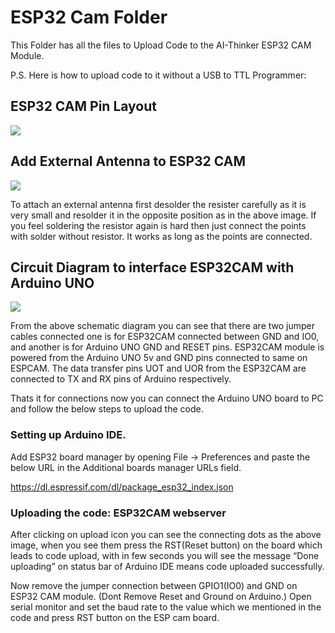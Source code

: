 # ESP32 Cam Folder

This Folder has all the files to Upload Code to the AI-Thinker ESP32 CAM Module.

P.S. Here is how to upload code to it without a USB to TTL Programmer:

## ESP32 CAM Pin Layout
<img src="https://www.circuitschools.com/wp-content/uploads/2020/06/esp32-cam-module-pinout-diagram.webp">

## Add External Antenna to ESP32 CAM

<img src="https://www.circuitschools.com/wp-content/uploads/2021/11/how-to-attach-external-antenna-to-ESP32-CAM-board.webp">

To attach an external antenna first desolder the resister carefully as it is very small and resolder it in the opposite position as in the above image. If you feel soldering the resistor again is hard then just connect the points with solder without resistor. It works as long as the points are connected.

## Circuit Diagram to interface ESP32CAM with Arduino UNO

<img src="https://www.circuitschools.com/wp-content/uploads/2021/12/Interfacing-Esp32-CAM-with-arduino-uno-to-upload-the-code.webp">

From the above schematic diagram you can see that there are two jumper cables connected one is for ESP32CAM connected between GND and IO0, and another is for Arduino UNO GND and RESET pins. ESP32CAM module is powered from the Arduino UNO 5v and GND pins connected to same on ESPCAM. The data transfer pins UOT and UOR from the ESP32CAM are connected to TX and RX pins of Arduino respectively.

Thats it for connections now you can connect the Arduino UNO board to PC and follow the below steps to upload the code.

### Setting up Arduino IDE.
Add ESP32 board manager by opening File -> Preferences and paste the below URL in the Additional boards manager URLs field.

https://dl.espressif.com/dl/package_esp32_index.json

### Uploading the code: ESP32CAM webserver

After clicking on upload icon you can see the connecting dots as the above image, when you see them press the RST(Reset button) on the board which leads to code upload, with in few seconds you will see the message “Done uploading” on status bar of Arduino IDE means code uploaded successfully.

Now remove the jumper connection between GPIO1(IO0) and GND on ESP32 CAM module. (Dont Remove Reset and Ground on Arduino.) Open serial monitor and set the baud rate to the value which we mentioned in the code and press RST button on the ESP cam board.
